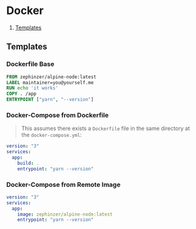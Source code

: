 # Docker

1. [Templates](#templates)

## Templates

### Dockerfile Base
```dockerfile
FROM zephinzer/alpine-node:latest
LABEL maintainer=you@yourself.me
RUN echo 'it works'
COPY . /app
ENTRYPOINT ["yarn", "--version"]
```

### Docker-Compose from Dockerfile
> This assumes there exists a `Dockerfile` file in the same directory at the `docker-compose.yml`:

```yaml
version: "3"
services:
  app:
    build: .
    entrypoint: "yarn --version"
```

### Docker-Compose from Remote Image
```yaml
version: "3"
services:
  app:
    image: zephinzer/alpine-node:latest
    entrypoint: "yarn --version"
```
